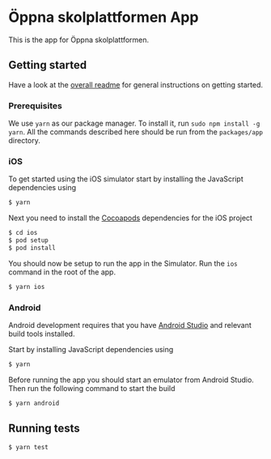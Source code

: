 # Öppna skolplattformen App

This is the app for Öppna skolplattformen.

## Getting started

Have a look at the [overall readme](../../) for general instructions on getting started.

### Prerequisites

We use `yarn` as our package manager. To install it, run `sudo npm install -g yarn`. All the commands described here should be run from the `packages/app` directory.

### iOS

To get started using the iOS simulator start by installing the JavaScript
dependencies using

```bash
$ yarn
```

Next you need to install the [Cocoapods](https://cocoapods.org/) dependencies
for the iOS project

```bash
$ cd ios
$ pod setup
$ pod install
```

You should now be setup to run the app in the Simulator. Run the `ios` command
in the root of the app.

```bash
$ yarn ios
```

### Android

Android development requires that you have [Android Studio](https://developer.android.com/studio) and relevant build tools installed.

Start by installing JavaScript dependencies using

```bash
$ yarn
```

Before running the app you should start an emulator from Android Studio. Then
run the following command to start the build

```bash
$ yarn android
```

## Running tests

```bash
$ yarn test
```
